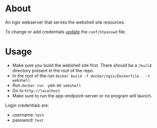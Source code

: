 # About
An ngix webserver that serves the webshell site resources.

To change or add credentials [update](https://httpd.apache.org/docs/2.4/programs/htpasswd.html) the `conf/htpasswd` file.

# Usage
- Make sure you build the webshell site first. There should be a `/build` directory present in the root of the repo.
- In the root of the run `docker build -f docker/ngix/Dockerfile . -t webshell`
- Run `docker run -p80:80 webshell`
- Go to `http://localhost`
- Make sure to run the app-endpoint-server or no program will launch.

Login credentials are:
- username: `test`
- password: `test`
